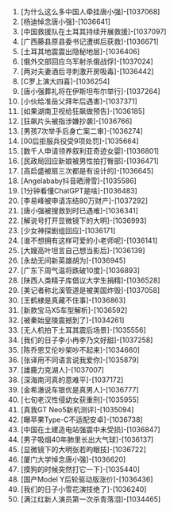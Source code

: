 
1. [为什么这么多中国人牵挂唐小强]-[1037068]
1. [杨迪悼念唐小强]-[1036641]
1. [中国救援队在土耳其持续开展救援]-[1037097]
1. [广西藤县原县委书记遭绑后获救]-[1036671]
1. [土耳其地震震出隐秘地层]-[1036406]
1. [俄外交部回应乌军射杀俄战俘]-[1037024]
1. [两对夫妻酒后寻刺激开房吸毒]-[1036442]
1. [C罗上演大四喜]-[1036254]
1. [唐小强葬礼将在伊斯坦布尔举行]-[1037264]
1. [小伙给准岳父拜年后遇害]-[1037371]
1. [如果湖南卫视给狂飙做预告]-[1036185]
1. [狂飙片头被指涉嫌抄袭]-[1036766]
1. [男孩7次举手后身亡案二审]-[1036274]
1. [00后拒服兵役受9项处罚]-[1035664]
1. [数千人申请领养叙利亚奇迹女婴]-[1036801]
1. [民政局回应新娘被男性拍打臀部]-[1036471]
1. [高启盛被扇三次都是有设计的]-[1036645]
1. [Angelababy抖音晒滑雪]-[1035586]
1. [1分钟看懂ChatGPT是啥]-[1036483]
1. [李易峰被申请冻结80万财产]-[1037292]
1. [唐小强被搜救到时已遇难]-[1036341]
1. [解说号打开显微镜下的大明]-[1036993]
1. [少女神探剧组回应]-[1036171]
1. [谁不想拥有这样可爱的小老师呢]-[1036141]
1. [大嫂高叶坦言自己想当影后]-[1036139]
1. [永劫无间新英雄胡为]-[1036945]
1. [广东下周气温将跌破10度]-[1036893]
1. [陕西人类精子库倡议大学生捐精]-[1036528]
1. [美记者称北溪管道是被美国炸毁]-[1037058]
1. [王鹤棣是真藏不住事]-[1036863]
1. [新款宝马X5车型解析]-[1036592]
1. [被秦始皇陵震撼到了]-[1034261]
1. [无人机拍下土耳其震后场景]-[1035556]
1. [我们的日子李小冉李乃文好甜]-[1037258]
1. [陈乔恩艾伦吵架吵不起来]-[1034660]
1. [张译用不同语言说我爱你]-[1035879]
1. [雄鹿力克湖人]-[1037007]
1. [深海南河真的意难平]-[1037172]
1. [金希澈说车银优是真男人]-[1036777]
1. [七旬老汉性侵幼女获重刑]-[1035955]
1. [真我GT Neo5新机测评]-[1035094]
1. [曝苹果Type-C不适配安卓]-[1036738]
1. [中国在土建造电站强震中未受损]-[1036847]
1. [男子吸烟40年肺里长出大气球]-[1036137]
1. [显微镜下的大明张若昀眼技]-[1036722]
1. [厦门大学悼念唐小强]-[1036620]
1. [摸狗的时候突然打它一下]-[1035440]
1. [国产Model Y后轮驱动版涨价]-[1036436]
1. [我们的日子小雪花演技绝了]-[1036240]
1. [满江红新人演员第一次杀青落泪]-[1034465]